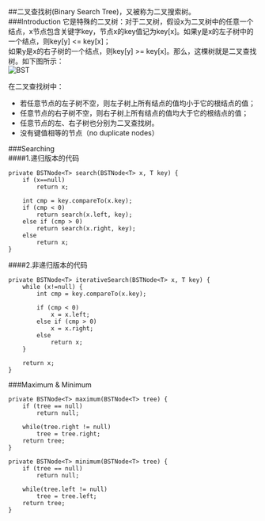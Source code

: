 ##二叉查找树(Binary Search Tree)，又被称为二叉搜索树。                
###Introduction
它是特殊的二叉树：对于二叉树，假设x为二叉树中的任意一个结点，x节点包含关键字key，节点x的key值记为key[x]。如果y是x的左子树中的一个结点，则key[y] <= key[x]；               
如果y是x的右子树的一个结点，则key[y] >= key[x]。那么，这棵树就是二叉查找树。如下图所示：                                           
![BST](DataStructure/img/4-bst.png)           
        
在二叉查找树中：                 
- 若任意节点的左子树不空，则左子树上所有结点的值均小于它的根结点的值；           
- 任意节点的右子树不空，则右子树上所有结点的值均大于它的根结点的值；           
- 任意节点的左、右子树也分别为二叉查找树。             
- 没有键值相等的节点（no duplicate nodes）              
           
###Searching           
####1.递归版本的代码
```
private BSTNode<T> search(BSTNode<T> x, T key) {
    if (x==null)
        return x;

    int cmp = key.compareTo(x.key);
    if (cmp < 0)
        return search(x.left, key);
    else if (cmp > 0)
        return search(x.right, key);
    else
        return x;
}
```            
        
####2.非递归版本的代码         
```
private BSTNode<T> iterativeSearch(BSTNode<T> x, T key) {
    while (x!=null) {
        int cmp = key.compareTo(x.key);

        if (cmp < 0) 
            x = x.left;
        else if (cmp > 0) 
            x = x.right;
        else
            return x;
    }

    return x;
}
```         
         
###Maximum & Minimum           
```
private BSTNode<T> maximum(BSTNode<T> tree) {
    if (tree == null)
        return null;

    while(tree.right != null)
        tree = tree.right;
    return tree;
}

private BSTNode<T> minimum(BSTNode<T> tree) {
    if (tree == null)
        return null;

    while(tree.left != null)
        tree = tree.left;
    return tree;
}
```
            
